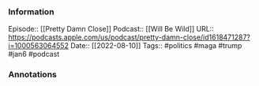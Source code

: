 ### Information

Episode:: [[Pretty Damn Close]]
Podcast:: [[Will Be Wild]]
URL:: https://podcasts.apple.com/us/podcast/pretty-damn-close/id1618471287?i=1000563064552
Date:: [[2022-08-10]]
Tags:: #politics #maga #trump #jan6
#podcast


### Annotations

